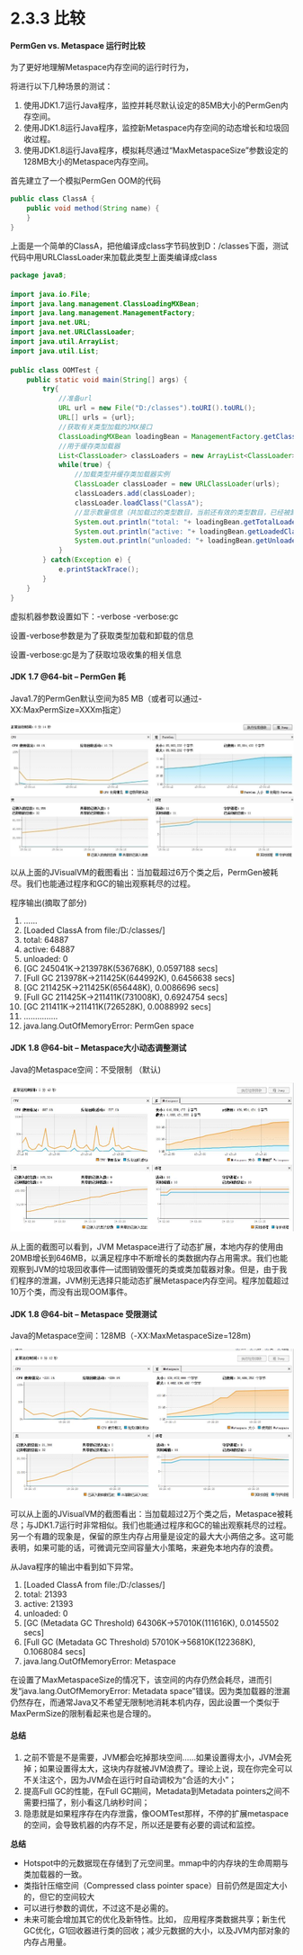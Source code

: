 # 2.3.3 比较

#### PermGen vs. Metaspace 运行时比较

  为了更好地理解Metaspace内存空间的运行时行为，

  将进行以下几种场景的测试：

1. 使用JDK1.7运行Java程序，监控并耗尽默认设定的85MB大小的PermGen内存空间。
2. 使用JDK1.8运行Java程序，监控新Metaspace内存空间的动态增长和垃圾回收过程。
3. 使用JDK1.8运行Java程序，模拟耗尽通过“MaxMetaspaceSize”参数设定的128MB大小的Metaspace内存空间。

首先建立了一个模拟PermGen OOM的代码

```java
public class ClassA {
    public void method(String name) {
    }
}
```

上面是一个简单的ClassA，把他编译成class字节码放到D：/classes下面，测试代码中用URLClassLoader来加载此类型上面类编译成class

```java
package java8;

import java.io.File;
import java.lang.management.ClassLoadingMXBean;
import java.lang.management.ManagementFactory;
import java.net.URL;
import java.net.URLClassLoader;
import java.util.ArrayList;
import java.util.List;

public class OOMTest {
    public static void main(String[] args) {  
        try{  
            //准备url  
            URL url = new File("D:/classes").toURI().toURL();  
            URL[] urls = {url};  
            //获取有关类型加载的JMX接口  
            ClassLoadingMXBean loadingBean = ManagementFactory.getClassLoadingMXBean();  
            //用于缓存类加载器  
            List<ClassLoader> classLoaders = new ArrayList<ClassLoader>();  
            while(true) {  
                //加载类型并缓存类加载器实例  
                ClassLoader classLoader = new URLClassLoader(urls);  
                classLoaders.add(classLoader);  
                classLoader.loadClass("ClassA");  
                //显示数量信息（共加载过的类型数目，当前还有效的类型数目，已经被卸载的类型数目）  
                System.out.println("total: "+ loadingBean.getTotalLoadedClassCount());  
                System.out.println("active: "+ loadingBean.getLoadedClassCount());  
                System.out.println("unloaded: "+ loadingBean.getUnloadedClassCount());  
            }  
        } catch(Exception e) {  
            e.printStackTrace();  
        }  
    }
}
```

虚拟机器参数设置如下：-verbose -verbose:gc

设置-verbose参数是为了获取类型加载和卸载的信息

设置-verbose:gc是为了获取垃圾收集的相关信息

#### JDK 1.7 @64-bit – PermGen 耗

Java1.7的PermGen默认空间为85 MB（或者可以通过-XX:MaxPermSize=XXXm指定）

![](../../../.gitbook/assets/image%20%2895%29.png)

以从上面的JVisualVM的截图看出：当加载超过6万个类之后，PermGen被耗尽。我们也能通过程序和GC的输出观察耗尽的过程。

程序输出\(摘取了部分\)

1. ......  
2. \[Loaded ClassA from file:/D:/classes/\]  
3. total: 64887 
4. active: 64887 
5. unloaded: 0 
6. \[GC 245041K-&gt;213978K\(536768K\), 0.0597188 secs\]  
7. \[Full GC 213978K-&gt;211425K\(644992K\), 0.6456638 secs\]  
8. \[GC 211425K-&gt;211425K\(656448K\), 0.0086696 secs\]  
9. \[Full GC 211425K-&gt;211411K\(731008K\), 0.6924754 secs\]  
10. \[GC 211411K-&gt;211411K\(726528K\), 0.0088992 secs\]  
11. ...............  
12. java.lang.OutOfMemoryError: PermGen space 

#### JDK 1.8 @64-bit – Metaspace大小动态调整测试

Java的Metaspace空间：不受限制 （默认\)

![](../../../.gitbook/assets/image%20%28357%29.png)

从上面的截图可以看到，JVM Metaspace进行了动态扩展，本地内存的使用由20MB增长到646MB，以满足程序中不断增长的类数据内存占用需求。我们也能观察到JVM的垃圾回收事件—试图销毁僵死的类或类加载器对象。但是，由于我们程序的泄漏，JVM别无选择只能动态扩展Metaspace内存空间。程序加载超过10万个类，而没有出现OOM事件。

#### JDK 1.8 @64-bit – Metaspace 受限测试

Java的Metaspace空间：128MB（-XX:MaxMetaspaceSize=128m\)

![](../../../.gitbook/assets/image%20%28289%29.png)

可以从上面的JVisualVM的截图看出：当加载超过2万个类之后，Metaspace被耗尽；与JDK1.7运行时非常相似。我们也能通过程序和GC的输出观察耗尽的过程。另一个有趣的现象是，保留的原生内存占用量是设定的最大大小两倍之多。这可能表明，如果可能的话，可微调元空间容量大小策略，来避免本地内存的浪费。

从Java程序的输出中看到如下异常。

1. \[Loaded ClassA from file:/D:/classes/\]  
2. total: 21393 
3. active: 21393 
4. unloaded: 0 
5. \[GC \(Metadata GC Threshold\) 64306K-&gt;57010K\(111616K\), 0.0145502 secs\]  
6. \[Full GC \(Metadata GC Threshold\) 57010K-&gt;56810K\(122368K\), 0.1068084 secs\]  
7. java.lang.OutOfMemoryError: Metaspace 

在设置了MaxMetaspaceSize的情况下，该空间的内存仍然会耗尽，进而引发“java.lang.OutOfMemoryError: Metadata space”错误。因为类加载器的泄漏仍然存在，而通常Java又不希望无限制地消耗本机内存，因此设置一个类似于MaxPermSize的限制看起来也是合理的。

#### 总结

1. 之前不管是不是需要，JVM都会吃掉那块空间……如果设置得太小，JVM会死掉；如果设置得太大，这块内存就被JVM浪费了。理论上说，现在你完全可以不关注这个，因为JVM会在运行时自动调校为“合适的大小”；
2. 提高Full GC的性能，在Full GC期间，Metadata到Metadata pointers之间不需要扫描了，别小看这几纳秒时间；
3. 隐患就是如果程序存在内存泄露，像OOMTest那样，不停的扩展metaspace的空间，会导致机器的内存不足，所以还是要有必要的调试和监控。

**总结**

* Hotspot中的元数据现在存储到了元空间里。mmap中的内存块的生命周期与类加载器的一致。
* 类指针压缩空间（Compressed class pointer space）目前仍然是固定大小的，但它的空间较大
* 可以进行参数的调优，不过这不是必需的。
* 未来可能会增加其它的优化及新特性。比如， 应用程序类数据共享；新生代GC优化，G1回收器进行类的回收；减少元数据的大小，以及JVM内部对象的内存占用量。

